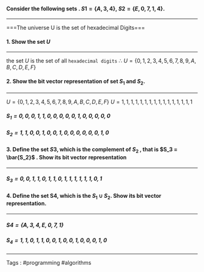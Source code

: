 #### **Consider the following sets . $S1 = \{A , 3 , 4\} , \ S2 = \{E , 0 , 7 , 1 , 4\}.$**
___
===The universe U is the set of hexadecimal Digits===

#### 1. Show the set $U$
___
the set $U$ is the set of all `hexadecimal digits` $\therefore$ $U = \{0 , 1 , 2 , 3 , 4 , 5 , 6 , 7 , 8 , 9 , A , B , C , D , E , F\}$

#### 2. Show the bit vector representation of set $S_1$ and $S_2$.
___
$U = \{0 , 1 , 2 , 3 , 4 , 5 , 6 , 7 , 8 , 9 , A , B , C , D , E , F\}$
$U = 1 , 1 , 1 , 1 , 1 , 1 , 1 , 1 , 1 , 1 , 1 , 1 , 1 , 1 , 1 , 1$

##### $S_1 = 0 , 0 , 0 , 1 , 1 , 0 , 0 , 0 , 0 , 0 , 1 , 0 , 0 , 0 , 0 , 0$
##### $S_2 = 1 , 1 , 0 , 0 , 1 , 0 , 0 , 1 , 0 , 0 , 0 , 0 , 0 , 0 , 1 , 0$


#### 3.  Define the set $S3$, which is the complement of $S_2$ , that is $S_3 = \bar{S_2}$ . Show its bit vector representation 
___
##### $S_3 = 0, 0, 1, 1, 0, 1, 1, 0, 1, 1, 1, 1, 1, 1, 0, 1$

#### 4. Define the set S4, which is the $S_1 \cup S_2$. Show its bit vector representation.
___
##### $S4 = \{A , 3 , 4 , E , 0 , 7 , 1\}$
##### $S_4 = 1 , 1 , 0 , 1 , 1 , 0 , 0 , 1 , 0 , 0 , 1 , 0 , 0 , 0 , 1 , 0$

 ___
 Tags : #programming #algorithms 